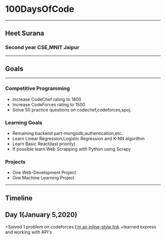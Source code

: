 # 100DaysOfCode

***
## Heet Surana
### Second year CSE,MNIT Jaipur
-----------------------------------------------------------------------------------------

## Goals
-----------------------------------------------------------------------------------------
### Competitive Programming
 + Increase CodeChef rating to 1800
 + Increase CodeForces rating to 1500
 + Solve 50 practice questions on codechef,codeforces,spoj.


### Learning Goals
 + Remaining backend part-mongodb,authentication,etc.
 + Learn Linear Regression,Logistic Regression and K-NN algorithm
 + Learn Basic React(last priority)
 + If possible learn Web Scrapping with Python using Scrapy

### Projects
 + One Web-Development Project
 + One Machine Learning Project
------------------------------------------------------------------------------------------
## Timeline

## Day 1(January 5,2020)
  +Solved 1 problem on codeforces [I'm an inline-style link](https://codeforces.com/contest/1287/problem/A)
  +learned express and working with API's
